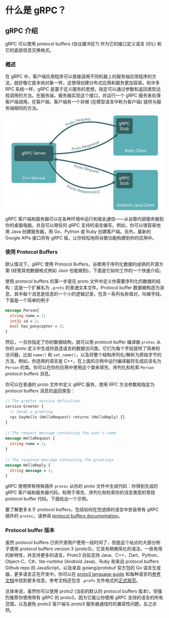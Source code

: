 # 什么是 gRPC？

## gRPC 介绍

gRPC 可以使用 protocol buffers (协议缓冲区?) 作为它的接口定义语言 (IDL) 和它的底层信息交换格式。

### 概述

在 gRPC 中，客户端应用程序可以直接调用不同机器上的服务端应用程序的方法，就好像它是本地对象一样，这使得创建分布式应用和服务更加容易。和许多 RPC 系统一样，gRPC 是基于定义服务的思想，指定可以通过参数和返回类型远程调用的方法。在服务端，服务器实现这个接口，并运行一个 gRPC 服务来处理客户端调用。在客户端，客户端有一个存根 (在模型语言中称为客户端) 提供与服务端相同的方法。

<img src="./assets/landing-2.svg" style="zoom:100%">

gRPC 客户端和服务器可以在各种环境中运行和彼此通信——从谷歌内部服务器到你的桌面电脑，并且可以用任何 gRPC 支持的语言编写。例如，你可以很容易地用 Java 创建服务器，用 Go、Python 或 Ruby 创建客户端。另外，最新的 Google APIs 接口将有 gRPC 版，让你轻松地将谷歌功能构建到你的应用中。

### 使用 Protocol Buffers

默认情况下，gRPC 使用 Protocol Buffers，谷歌用于序列化数据的成熟的开源方案 (经管其他数据格式例如 Json 也能做到)。下面是它如何工作的一个快速介绍。

使用 protocol buffers 的第一步是在 proto 文件中定义你需要序列化的数据的结构：这是一个扩展名为 `.proto` 的普通文本文件。Protocol buffer 数据被构造为消息，其中每个消息是信息的一个小的逻辑记录，包含一系列名称值对，叫做字段。下面是一个简单的例子

```protobuf
message Person{
  string name = 1;
  int32 id = 2;
  bool has_ponycopter = 3;
}
```

然后，一旦你指定了你的数据结构，就可以用 protocol buffer 编译器 `protoc` 从你的 proto 定义中生成你首选语言的数据访问类。它们为每个字段提供了简单的访问器，比如 `name()` 和 `set_name()`，以及将整个结构序列化/解析为原始字节的方法。例如，你选用的语言是 C++，在上面的示例中运行编译器将生成应该名为 `Person` 的类。你可以在你的应用中使用这个类来填充、序列化和检索 `Person` protocol buffers 消息。

你可以在普通的 proto 文件中定义 gRPC 服务，使用 RPC 方法参数和指定为 protocol buffers 消息的返回类型：

```protobuf
// The greeter service definition.
service Greeter {
  // Sends a greeting
  rpc SayHello (HelloRequest) returns (HelloReply) {}
}

// The request message containing the user's name.
message HelloRequest {
  string name = 1;
}

// The response message containing the greetings
message HelloReply {
  string message = 1;
}
```

gRPC 使用带有特殊插件 `protoc` 从你的 proto 文件中生成代码：你得到生成的 gRPC 客户端和服务器代码，和用于填充、序列化和检索你的消息类型的常规 protocol buffer 代码。下面给出一个示例。

要了解更多关于 protocol buffers，包括如何在您选择的语言中安装带有 gRPC 插件的 `protoc`，请参阅 [protocol buffers documentation](https://developers.google.com/protocol-buffers/docs/overview)。

### Protocol buffer 版本

虽然 protocol buffers 已供开源用户使用一段时间了，但是这个站点的大部分例子使用 protocol buffers version 3 (proto3)，它具有稍微简化的语法，一些有用的新特性，并支持更多的语言。Proto3 目前支持 Java、C++、Dart、Python、Object-C、C#、lite-runtime (Android Java)、Ruby 和来自 protocol buffers Github repo 的 JavaScript，以及来自 golang/protobuf 官方包的 Go 语言生成器，更多语言正在开发中。你可以在 [proto3 language guide](https://developers.google.com/protocol-buffers/docs/proto3) 和每种语言的[参考文档](https://developers.google.com/protocol-buffers/docs/reference/overview)中找到更多信息。参考文档还包含 `.profo` 文件格式的[正式规范](https://developers.google.com/protocol-buffers/docs/reference/proto3-spec)。

总体来说，虽然你可以使用 proto2 (当前的默认的 protocol buffers 版本)，但强烈推荐你使用带有 gRPC 的 proto3，因为它能让你使用 gRPC 支持的语言的所有范围，以及避免 proto2 客户端与 proto3 服务器通信时的兼容性问题，反之亦然。